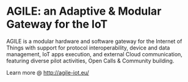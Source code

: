 # AGILE: an Adaptive & Modular Gateway for the IoT

AGILE is a modular hardware and software gateway for the Internet of Things with support for protocol interoperability, device and data management, IoT apps execution, and external Cloud communication, featuring diverse pilot activities, Open Calls & Community building.

Learn more @ http://agile-iot.eu/
